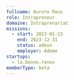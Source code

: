 ```yaml
---
fullname: Aurore Roux
role: Intrapreneur
domaine: Intraprenariat
missions:
  - start: 2023-01-23
    end: 2023-12-31
    status: admin
    employer: Ademe
startups:
  - la.bonne.renov
memberType: beta
---
```


